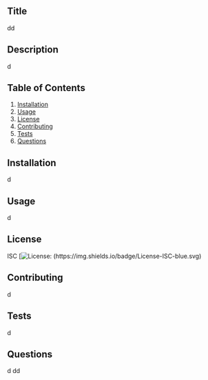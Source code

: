 
  ## Title
  dd
  ## Description 
  d
  
  ## Table of Contents
  1. [Installation](#Installation)
  2. [Usage](#Usage)
  3. [License](#License)
  4. [Contributing](#Contributing)
  5. [Tests](#Tests)
  6. [Questions](#Questions)
  
  ## Installation
  d
  ## Usage
  d
  ## License
  ISC [![License: (https://img.shields.io/badge/License-ISC-blue.svg)](https://opensource.org/licenses/ISC)
  ## Contributing
  d
  ## Tests
  d
  ## Questions
  d
   dd
  
